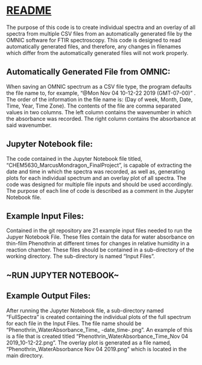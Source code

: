 # **<ins>README<ins>**

The purpose of this code is to create individual spectra and an overlay of all spectra from multiple CSV files from an automatically generated file by the OMNIC software for FTIR spectroscopy. This code is designed to read automatically generated files, and therefore, any changes in filenames which differ from the automatically generated files will not work properly.

## **Automatically Generated File from OMNIC:**
When saving an OMNIC spectrum as a CSV file type, the program defaults the file name to, for example, “@Mon Nov 04 10-12-22 2019 (GMT-07-00)” . The order of the information  in the file name is: (Day of week, Month, Date, Time, Year, Time Zone). The contents of the file are comma separated values in two columns. The left column contains the wavenumber in which the absorbance was recorded. The right column contains the absorbance at said wavenumber.

## **Jupyter Notebook file:**
The code contained in the Jupyter Notebook file titled, “CHEM5630_MarcusMondragon_FinalProject”, is capable of extracting the date and time in which the spectra was recorded, as well as, generating plots for each individual spectrum and an overlay plot of all spectra. The code was designed for multiple file inputs and should be used accordingly. The purpose of each line of code is described as a comment in the Jupyter Notebook file.

## **Example Input Files:**
Contained in the git repository are 21 example input files needed to run the Jupyer Notebook File. These files contain the data for water absorbance on thin-film Phenothrin at different times for changes in relative humidity in a reaction chamber. These files should be contained in a sub-directory of the working directory. The sub-directory is named “Input Files”.

## **~RUN JUPYTER NOTEBOOK~**

## **Example Output Files:**
After running the Jupyter Notebook file, a sub-directory named “FullSpectra” is created containing the individual plots of the full spectrum for each file in the Input Files. The file name should be “Phenothrin_WaterAbsorbance_Time_ -date_time-.png”. An example of this is a file that is created titled “Phenothrin_WaterAbsorbance_Time_Nov 04 2019_10-12-22.png”. The overlay plot is generated as a file named, “Phenothrin_WaterAbsorbance Nov 04 2019.png” which is located in the main directory.
